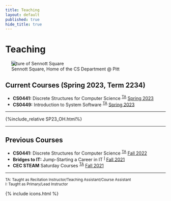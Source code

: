 ```yaml
---
title: Teaching
layout: default
published: true
hide_title: true
---
```


<h1>Teaching</h1>
<figure class="figure" style="text-indent:-1.5em;">
  <img src="https://www.cs.pitt.edu/sites/default/files/home-display-img/img_0760.jpg" class="figure-img img-fluid rounded" alt="Picture of Sennott Square">
  <figcaption class="figure-caption ">Sennott Square, Home of the CS Department @ Pitt</figcaption>
</figure>

## Current Courses (Spring 2023, Term 2234)
- <i class="pitt-icon"></i> **CS0441:** Discrete Structures for Computer Science <sup><a href="#TA" type="button" onclick='highlight("TA")' class="text-decoration-none text-secondary" data-bs-toggle="tooltip" data-bs-placement="right" data-bs-title="Taught as Recitation Instructor/Teaching Assistant/Course Assistant">TA</a></sup> [Spring 2023](./CS0441-2234/)
- <i class="pitt-icon"></i> **CS0449:** Introduction to System Software <sup><a href="#TA" type="button" onclick='highlight("TA")' class="text-decoration-none text-secondary" data-bs-toggle="tooltip" data-bs-placement="right" data-bs-title="Taught as Recitation Instructor/Teaching Assistant/Course Assistant">TA</a></sup> [Spring 2023](./CS0449-2234/)

---

{%include_relative SP23_OH.html%}

---
## Previous Courses
- <i class="pitt-icon"></i> **CS0441:** Discrete Structures for Computer Science <sup><a href="#TA" type="button" onclick='highlight("TA")' class="text-decoration-none text-secondary" data-bs-toggle="tooltip" data-bs-placement="right" data-bs-title="Taught as Recitation Instructor/Teaching Assistant/Course Assistant">TA</a></sup> [Fall 2022](./CS0441-2231/)
- <i class="pitt-icon"></i> **Bridges to IT:** Jump-Starting a Career in IT <sup><a href="#Instructor" type="button" onclick='highlight("Instructor")'  class="text-decoration-none text-secondary" data-bs-toggle="tooltip" data-bs-placement="right" data-bs-title="Taught as Primary/Lead Instructor">I</a></sup> [Fall 2021](bridges-to-it.html)
- <i class="pitt-icon"></i> **CEC STEAM** Saturday Courses <sup><a href="#TA" type="button" onclick='highlight("TA")' class="text-decoration-none text-secondary" data-bs-toggle="tooltip" data-bs-placement="right" data-bs-title="Taught as Recitation Instructor/Teaching Assistant/Course Assistant">TA</a></sup> [Fall 2021](https://cec.pitt.edu/calendar/s-t-e-a-m-saturdays/2022-10-08/)

---

<sup id="TA" onclick='highlight_off()'><span class="text-secondary">TA</span>: Taught as Recitation Instructor/Teaching Assistant/Course Assistant</sup><br>
<sup id="Instructor" onclick='highlight_off()'><span class="text-secondary">I</span>: Taught as Primary/Lead Instructor</sup>

{% include icons.html %}


